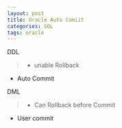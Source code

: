 ```yaml
---
layout: post
title: Oracle Auto Comiit
categories: SQL
tags: oracle
---
```

DDL
> - unable Rollback
- Auto Commit

DML
> - Can Rollback before Commit
- User commit